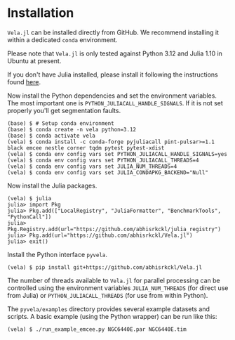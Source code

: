 # Installation

`Vela.jl` can be installed directly from GitHub. We recommend installing it within a dedicated 
`conda` environment.

Please note that `Vela.jl` is only tested against Python 3.12 and Julia 1.10 in Ubuntu at present.

If you don't have Julia installed, please install it following the instructions found 
[here](https://julialang.org/downloads/).

Now install the Python dependencies and set the environment variables. The most important one is
`PYTHON_JULIACALL_HANDLE_SIGNALS`. If it is not set properly you'll get segmentation faults.
```
(base) $ # Setup conda environment
(base) $ conda create -n vela python=3.12
(base) $ conda activate vela
(vela) $ conda install -c conda-forge pyjuliacall pint-pulsar>=1.1 black emcee nestle corner tqdm pytest pytest-xdist
(vela) $ conda env config vars set PYTHON_JULIACALL_HANDLE_SIGNALS=yes
(vela) $ conda env config vars set PYTHON_JULIACALL_THREADS=4
(vela) $ conda env config vars set JULIA_NUM_THREADS=4
(vela) $ conda env config vars set JULIA_CONDAPKG_BACKEND="Null"
```

Now install the Julia packages.
```
(vela) $ julia
julia> import Pkg
julia> Pkg.add(["LocalRegistry", "JuliaFormatter", "BenchmarkTools", "PythonCall"])
julia> Pkg.Registry.add(url="https://github.com/abhisrkckl/julia_registry")
julia> Pkg.add(url="https://github.com/abhisrkckl/Vela.jl")
julia> exit()
```

Install the Python interface `pyvela`.
```
(vela) $ pip install git+https://github.com/abhisrkckl/Vela.jl
```

The number of threads available to `Vela.jl` for parallel processing can be controlled 
using the environment variables `JULIA_NUM_THREADS` (for direct use from Julia) or 
`PYTHON_JULIACALL_THREADS` (for use from within Python).

The `pyvela/examples` directory provides several example datasets and scripts.
A basic example (using the Python wrapper) can be run like this:
```
(vela) $ ./run_example_emcee.py NGC6440E.par NGC6440E.tim
```
